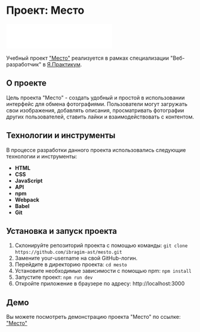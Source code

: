 # Проект: Место
![Logo](./src/images/logo.svg)

Учебный проект ["Место"](https://ibragim-ast.github.io/mesto/) реализуется в рамках специализации "Веб-разработчик" в [Я.Практикум](https://practicum.yandex.ru/).

## О проекте
Цель проекта "Место" - создать удобный и простой в использовании интерфейс для обмена фотографиями. Пользователи могут загружать свои изображения, добавлять описания, просматривать фотографии других пользователей, ставить лайки и взаимодействовать с контентом.

## Технологии и инструменты
В процессе разработки данного проекта использовались следующие технологии и инструменты:
* **HTML**
* **CSS**
* **JavaScript**
* **API**
* **npm**
* **Webpack**
* **Babel**
* **Git**

## Установка и запуск проекта
1. Склонируйте репозиторий проекта с помощью команды: `git clone https://github.com/ibragim-ast/mesto.git`
2. Замените your-username на свой GitHub-логин.
3. Перейдите в директорию проекта: `cd mesto`
4. Установите необходимые зависимости с помощью npm: `npm install`
5. Запустите проект: `npm run dev`
6. Откройте приложение в браузере по адресу: http://localhost:3000

## Демо
Вы можете посмотреть демонстрацию проекта "Место" по ссылке: ["Место"](https://ibragim-ast.github.io/mesto/)
